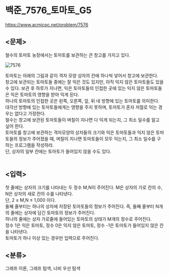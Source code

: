 # 백준_7576_토마토_G5

https://www.acmicpc.net/problem/7576

## <문제>
철수의 토마토 농장에서는 토마토를 보관하는 큰 창고를 가지고 있다.

![7576](https://user-images.githubusercontent.com/108336138/191276386-6217be74-bdd1-42e9-9555-7ca55be78d7b.jpg)

토마토는 아래의 그림과 같이 격자 모양 상자의 칸에 하나씩 넣어서 창고에 보관한다. <br>
창고에 보관되는 토마토들 중에는 잘 익은 것도 있지만, 아직 익지 않은 토마토들도 있을 수 있다.
보관 후 하루가 지나면, 익은 토마토들의 인접한 곳에 있는 익지 않은 토마토들은 익은 토마토의 영향을 받아 익게 된다.<br>
하나의 토마토의 인접한 곳은 왼쪽, 오른쪽, 앞, 뒤 네 방향에 있는 토마토를 의미한다.<br>
대각선 방향에 있는 토마토들에게는 영향을 주지 못하며, 토마토가 혼자 저절로 익는 경우는 없다고 가정한다.<br>
철수는 창고에 보관된 토마토들이 며칠이 지나면 다 익게 되는지, 그 최소 일수를 알고 싶어 한다.<br>
토마토를 창고에 보관하는 격자모양의 상자들의 크기와 익은 토마토들과 익지 않은 토마토들의 정보가 주어졌을 때, 며칠이 지나면 토마토들이 모두 익는지, 그 최소 일수를 구하는 프로그램을 작성하라.<br>
단, 상자의 일부 칸에는 토마토가 들어있지 않을 수도 있다.<br><br>

## <입력>
첫 줄에는 상자의 크기를 나타내는 두 정수 M,N이 주어진다. M은 상자의 가로 칸의 수, N은 상자의 세로 칸의 수를 나타낸다.<br>
단, 2 ≤ M,N ≤ 1,000 이다.<br>
둘째 줄부터는 하나의 상자에 저장된 토마토들의 정보가 주어진다. 즉, 둘째 줄부터 N개의 줄에는 상자에 담긴 토마토의 정보가 주어진다.<br>
하나의 줄에는 상자 가로줄에 들어있는 토마토의 상태가 M개의 정수로 주어진다.<br>
정수 1은 익은 토마토, 정수 0은 익지 않은 토마토, 정수 -1은 토마토가 들어있지 않은 칸을 나타낸다.<br>
토마토가 하나 이상 있는 경우만 입력으로 주어진다.

## <분류>
그래프 이론, 그래프 탐색, 너비 우선 탐색